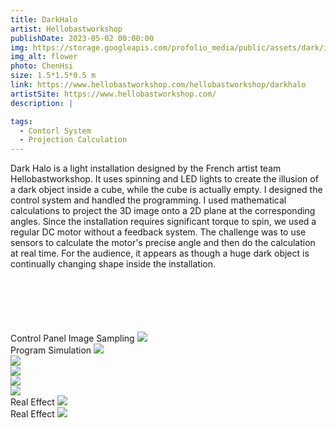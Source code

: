 ```yaml
---
title: DarkHalo
artist: Hellobastworkshop
publishDate: 2023-05-02 00:00:00
img: https://storage.googleapis.com/profolio_media/public/assets/dark/installation.jpg
img_alt: flower
photo: ChenHsi
size: 1.5*1.5*0.5 m
link: https://www.hellobastworkshop.com/hellobastworkshop/darkhalo
artistSite: https://www.hellobastworkshop.com/
description: |

tags:
  - Contorl System
  - Projection Calculation
---
```


<style>
  @media (max-width: 900px) {

     h3 {
      font-size: var(--text-lg);
    }
  }
</style>

Dark Halo is a light installation designed by the French artist team Hellobastworkshop. It uses spinning and LED lights to create the illusion of a dark object inside a cube, while the cube is actually empty. I designed the control system and handled the programming. I used mathematical calculations to project the 3D image onto a 2D plane at the corresponding angles. Since the installation requires significant torque to spin, we used a regular DC motor without a feedback system. The challenge was to use sensors to calculate the motor's precise angle and then do the calculation at real time. For the audience, it appears as though a huge dark object is continually changing shape inside the installation.

<div class="gallery" style="    margin-top:100px;">

<div class="height withTitle" >
<span class="imgTitle">Control Panel Image Sampling</span>
<img style=""src="https://storage.googleapis.com/profolio_media/public/assets/dark/dark.gif">

</div>

<div class="height withTitle" >
<span class="imgTitle">Program Simulation</span>
<img style=""src="https://storage.googleapis.com/profolio_media/public/assets/dark/darkSimu.gif">

</div>

<div class="height " >
<img style=""src="https://storage.googleapis.com/profolio_media/public/assets/dark/work.jpg">
</div>

<div class="heigh" >
<img style=""src="https://storage.googleapis.com/profolio_media/public/assets/dark/work2.jpg">
</div>

<div class="height " >
<img style=""src="https://storage.googleapis.com/profolio_media/public/assets/dark/work1.jpg">
</div>
<div class="height" >
<img style=""src="https://storage.googleapis.com/profolio_media/public/assets/dark/artist.jpg">
</div>

<div class="height withTitle" >
<span class="imgTitle">Real Effect</span>
<img style=""src="https://storage.googleapis.com/profolio_media/public/assets/dark/effect.gif">

</div>

<div class="height withTitle" >
<span class="imgTitle">Real Effect</span>
<img style=""src="https://storage.googleapis.com/profolio_media/public/assets/dark/show.gif">
</div>

</div>
